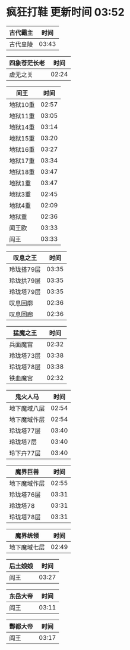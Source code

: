 # 疯狂打鞋 更新时间 03:52

| 古代霸主   | 时间    |
|--------|-------|
| 古代皇陵 | 03:43 |

| 四象苍茫长老   | 时间    |
|--------|-------|
| 虚无之关 | 02:24 |

| 间王   | 时间    |
|--------|-------|
| 地狱10重 | 02:57 |
| 地狱11重 | 03:05 |
| 地狱14重 | 03:14 |
| 地狱15重 | 03:20 |
| 地狱16重 | 03:27 |
| 地狱17重 | 03:34 |
| 地狱18重 | 03:47 |
| 地狱1重 | 03:47 |
| 地狱3重 | 02:45 |
| 地狱4重 | 02:09 |
| 地狱重 | 02:36 |
| 闻王欧 | 03:33 |
| 阎王 | 03:33 |

| 叹息之王   | 时间    |
|--------|-------|
| 玲珑搭79层 | 03:35 |
| 玲珑拱79层 | 03:35 |
| 玲珑塔79层 | 03:35 |
| 叹息回廓 | 02:36 |
| 叹息回廊 | 02:36 |

| 猛魔之王   | 时间    |
|--------|-------|
| 兵面魔宫 | 02:32 |
| 玲珑塔73层 | 03:38 |
| 玲珑塔78层 | 03:38 |
| 铁血魔宫 | 02:32 |

| 鬼火人马   | 时间    |
|--------|-------|
| 地下魔域八层 | 02:54 |
| 地下魔域作层 | 02:54 |
| 玲珑塔77层 | 03:40 |
| 玲珑塔7层 | 03:40 |
| 玲下卉77层 | 03:40 |

| 魔界巨兽   | 时间    |
|--------|-------|
| 地下魔域作层 | 02:55 |
| 玲珑塔76层 | 03:31 |
| 玲珑塔78 | 03:31 |
| 玲珑塔78层 | 03:31 |

| 魔界统领   | 时间    |
|--------|-------|
| 地下魔域七层 | 02:49 |

| 后土娘娘   | 时间    |
|--------|-------|
| 阎王 | 03:27 |

| 东岳大帝   | 时间    |
|--------|-------|
| 阎王 | 03:11 |

| 酆都大帝   | 时间    |
|--------|-------|
| 阎王 | 03:17 |